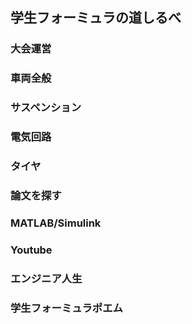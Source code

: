 ## 学生フォーミュラの道しるべ
### 大会運営
### 車両全般
### サスペンション
### 電気回路
### タイヤ
### 論文を探す
### MATLAB/Simulink
### Youtube
### エンジニア人生
### 学生フォーミュラポエム